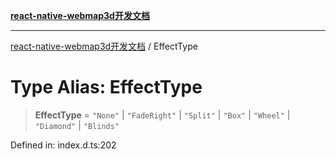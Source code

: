 [**react-native-webmap3d开发文档**](../README.md)

***

[react-native-webmap3d开发文档](../globals.md) / EffectType

# Type Alias: EffectType

> **EffectType** = `"None"` \| `"FadeRight"` \| `"Split"` \| `"Box"` \| `"Wheel"` \| `"Diamond"` \| `"Blinds"`

Defined in: index.d.ts:202
